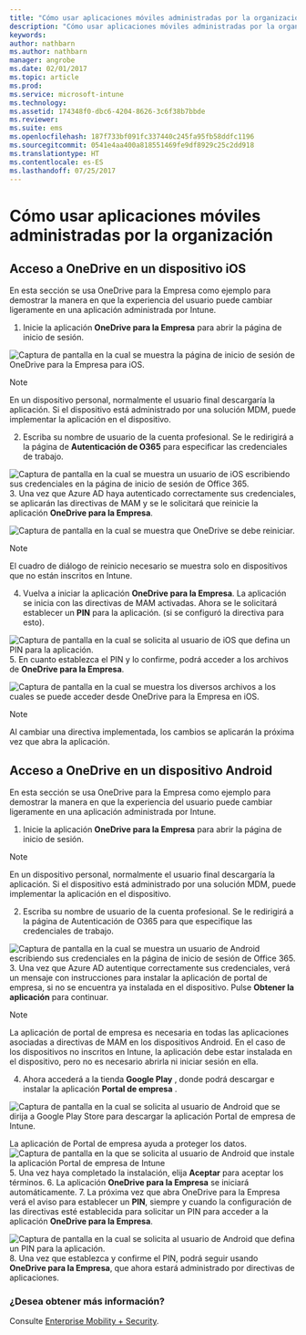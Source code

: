 ```yaml
---
title: "Cómo usar aplicaciones móviles administradas por la organización"
description: "Cómo usar aplicaciones móviles administradas por la organización"
keywords: 
author: nathbarn
ms.author: nathbarn
manager: angrobe
ms.date: 02/01/2017
ms.topic: article
ms.prod: 
ms.service: microsoft-intune
ms.technology: 
ms.assetid: 174348f0-dbc6-4204-8626-3c6f38b7bbde
ms.reviewer: 
ms.suite: ems
ms.openlocfilehash: 187f733bf091fc337440c245fa95fb58ddfc1196
ms.sourcegitcommit: 0541e4aa400a818551469fe9df8929c25c2dd918
ms.translationtype: HT
ms.contentlocale: es-ES
ms.lasthandoff: 07/25/2017
---
```

# <a name="how-to-use-mobile-apps-managed-by-your-organization"></a>Cómo usar aplicaciones móviles administradas por la organización

## <a name="accessing-onedrive-on-an-ios-device"></a>Acceso a OneDrive en un dispositivo iOS

En esta sección se usa OneDrive para la Empresa como ejemplo para demostrar la manera en que la experiencia del usuario puede cambiar ligeramente en una aplicación administrada por Intune.

1.  Inicie la aplicación **OneDrive para la Empresa** para abrir la página de inicio de sesión.

  ![Captura de pantalla en la cual se muestra la página de inicio de sesión de OneDrive para la Empresa para iOS.](./media/ft-useMngdApps-1-launchOnedrive.png)
> [!NOTE]
> En un dispositivo personal, normalmente el usuario final descargaría la aplicación. Si el dispositivo está administrado por una solución MDM, puede implementar la aplicación en el dispositivo.

2.  Escriba su nombre de usuario de la cuenta profesional. Se le redirigirá a la página de **Autenticación de O365** para especificar las credenciales de trabajo.

  ![Captura de pantalla en la cual se muestra un usuario de iOS escribiendo sus credenciales en la página de inicio de sesión de Office 365.](./media/ft-useMngdApps-2-enterName.png)
3.  Una vez que Azure AD haya autenticado correctamente sus credenciales, se aplicarán las directivas de MAM y se le solicitará que reinicie la aplicación **OneDrive para la Empresa**.

  ![Captura de pantalla en la cual se muestra que OneDrive se debe reiniciar.](./media/ft-useMngdApps-3-restart.png)
> [!NOTE]
> El cuadro de diálogo de reinicio necesario se muestra solo en dispositivos que no están inscritos en Intune.

4.  Vuelva a iniciar la aplicación **OneDrive para la Empresa**. La aplicación se inicia con las directivas de MAM activadas. Ahora se le solicitará establecer un **PIN** para la aplicación. (si se configuró la directiva para esto).

  ![Captura de pantalla en la cual se solicita al usuario de iOS que defina un PIN para la aplicación.](./media/ft-useMngdApps-4-enterPIN.png)
5.  En cuanto establezca el PIN y lo confirme, podrá acceder a los archivos de **OneDrive para la Empresa**.

  ![Captura de pantalla en la cual se muestra los diversos archivos a los cuales se puede acceder desde OneDrive para la Empresa en iOS.](./media/ft-useMngdApps-5-accessFiles.png)
> [!NOTE]
> Al cambiar una directiva implementada, los cambios se aplicarán la próxima vez que abra la aplicación.

## <a name="accessing-onedrive-on-an-android-device"></a>Acceso a OneDrive en un dispositivo Android
En esta sección se usa OneDrive para la Empresa como ejemplo para demostrar la manera en que la experiencia del usuario puede cambiar ligeramente en una aplicación administrada por Intune.
1.  Inicie la aplicación **OneDrive para la Empresa** para abrir la página de inicio de sesión.
> [!NOTE]
> En un dispositivo personal, normalmente el usuario final descargaría la aplicación. Si el dispositivo está administrado por una solución MDM, puede implementar la aplicación en el dispositivo.

2.  Escriba su nombre de usuario de la cuenta profesional. Se le redirigirá a la página de Autenticación de O365 para que especifique las credenciales de trabajo.

  ![Captura de pantalla en la cual se muestra un usuario de Android escribiendo sus credenciales en la página de inicio de sesión de Office 365.](./media/ft-useMngdApps-6-enterCreds.png)
3.  Una vez que Azure AD autentique correctamente sus credenciales, verá un mensaje con instrucciones para instalar la aplicación de portal de empresa, si no se encuentra ya instalada en el dispositivo. Pulse **Obtener la aplicación** para continuar.
> [!NOTE]
> La aplicación de portal de empresa es necesaria en todas las aplicaciones asociadas a directivas de MAM en los dispositivos Android. En el caso de los dispositivos no inscritos en Intune, la aplicación debe estar instalada en el dispositivo, pero no es necesario abrirla ni iniciar sesión en ella.

4.  Ahora accederá a la tienda **Google Play** , donde podrá descargar e instalar la aplicación **Portal de empresa** .

  ![Captura de pantalla en la cual se solicita al usuario de Android que se dirija a Google Play Store para descargar la aplicación Portal de empresa de Intune.](./media/ft-useMngdApps-7-installPortal.png)

 La aplicación de Portal de empresa ayuda a proteger los datos.
![Captura de pantalla en la que se solicita al usuario de Android que instale la aplicación Portal de empresa de Intune](./media/ft-useMngdApps-8-intunePortal.png)
5.  Una vez haya completado la instalación, elija **Aceptar** para aceptar los términos.
6.  La aplicación **OneDrive para la Empresa** se iniciará automáticamente.
7.  La próxima vez que abra OneDrive para la Empresa verá el aviso para establecer un **PIN**, siempre y cuando la configuración de las directivas esté establecida para solicitar un PIN para acceder a la aplicación **OneDrive para la Empresa**.

  ![Captura de pantalla en la cual se solicita al usuario de Android que defina un PIN para la aplicación.](./media/ft-useMngdApps-9-setNewPIN.png)
8.  Una vez que establezca y confirme el PIN, podrá seguir usando **OneDrive para la Empresa**, que ahora estará administrado por directivas de aplicaciones.

### <a name="want-to-learn-more"></a>¿Desea obtener más información?
Consulte [Enterprise Mobility + Security](https://www.microsoft.com/en-us/server-cloud/enterprise-mobility/overview.aspx).
